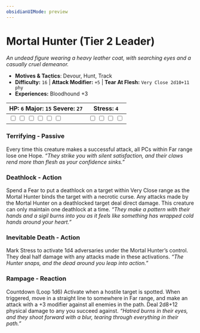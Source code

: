 ```yaml
---
obsidianUIMode: preview
---
```

# Mortal Hunter (Tier 2 Leader)

*An undead figure wearing a heavy leather coat, with searching eyes and a casually cruel demeanor.*

- **Motives & Tactics**: Devour, Hunt, Track
- **Difficulty:** `16` | **Attack Modifier:** `+5` | **Tear At Flesh:** `Very Close 2d10+11 phy`
- **Experiences:** Bloodhound +3

| HP: `6` Major: `15` Severe: `27` | Stress: `4` |
|--|--|
|  <input type="checkbox" unchecked id="06483572"> <input type="checkbox" unchecked id="29fd3c7a"> <input type="checkbox" unchecked id="d4851110"> <input type="checkbox" unchecked id="d64e01a1"> <input type="checkbox" unchecked id="a6f57e67"> <input type="checkbox" unchecked id="f14e6b44"> |  <input type="checkbox" unchecked id="1c90d192"> <input type="checkbox" unchecked id="3d8f3ab9"> <input type="checkbox" unchecked id="b2958f86"> <input type="checkbox" unchecked id="8bc82314"> |

### Terrifying - Passive

Every time this creature makes a successful attack, all PCs within Far range lose one Hope. *“They strike you with silent satisfaction, and their claws rend more than flesh as your confidence sinks.”*

### Deathlock - Action

Spend a Fear to put a deathlock on a target within Very Close range as the Mortal Hunter binds the target with a necrotic curse. Any attacks made by the Mortal Hunter on a deathlocked target deal direct damage. This creature can only maintain one deathlock at a time. *“They make a pattern with their hands and a sigil burns into you as it feels like something has wrapped cold hands around your heart.”*

### Inevitable Death - Action

Mark Stress to activate 1d4 adversaries under the Mortal Hunter’s control. They deal half damage with any attacks made in these activations. *“The Hunter snaps, and the dead around you leap into action.”*

### Rampage - Reaction

Countdown (Loop 1d6) Activate when a hostile target is spotted. When triggered, move in a straight line to somewhere in Far range, and make an attack with a +3 modifier against all enemies in the path. Deal 2d8+12 physical damage to any you succeed against. *“Hatred burns in their eyes, and they shoot forward with a blur, tearing through everything in their path.”*


